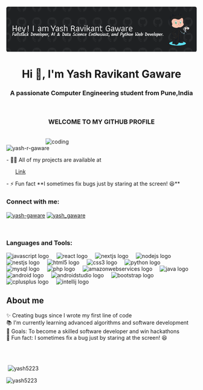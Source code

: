 ![logo](github-header-image.png)
<h1 align="center">Hi 👋, I'm Yash Ravikant Gaware</h1>
<h3 align="center">A passionate Computer Engineering student from Pune,India</h3><br>
<h3 align="center">WELCOME TO MY GITHUB PROFILE </h3><br>
<img align="right" alt="coding" width="400" src="https://user-images.githubusercontent.com/55389276/140866485-8fb1c876-9a8f-4d6a-98dc-08c4981eaf70.gif">
<p align="left"> <img src="https://komarev.com/ghpvc/?username=yash-r-gaware&label=Profile%20views&color=0e75b6&style=flat" alt="yash-r-gaware" /> </p>
- 👨‍💻 All of my projects are available at <a href="https://linktr.ee/_yash5223" ><ul>Link</ul></a>
- ⚡ Fun fact **I sometimes fix bugs just by staring at the screen! 😆**
<h3 align="left">Connect with me:</h3>
<p align="left">
<a href="https://www.linkedin.com/in/yash-gaware-11991427a/" target="blank"><img align="center" src="https://raw.githubusercontent.com/rahuldkjain/github-profile-readme-generator/master/src/images/icons/Social/linked-in-alt.svg" alt="yash-gaware" height="30" width="40" /></a>
<a href="https://www.instagram.com/_yash5223/" target="blank"><img align="center" src="https://raw.githubusercontent.com/rahuldkjain/github-profile-readme-generator/master/src/images/icons/Social/instagram.svg" alt="yash_gaware" height="30" width="40" /></a>
</p><br>
<h3 align="left">Languages and Tools:</h3>
<p align="left"> 
<img src="https://cdn.jsdelivr.net/gh/devicons/devicon/icons/javascript/javascript-original.svg" height="40" alt="javascript logo"  />
  <img width="12" />
  <img src="https://cdn.jsdelivr.net/gh/devicons/devicon/icons/react/react-original.svg" height="40" alt="react logo"  />
  <img width="12" />
  <img src="https://cdn.jsdelivr.net/gh/devicons/devicon/icons/nextjs/nextjs-original.svg" height="40" alt="nextjs logo"  />
  <img width="12" />
  <img src="https://cdn.jsdelivr.net/gh/devicons/devicon/icons/nodejs/nodejs-original.svg" height="40" alt="nodejs logo"  />
  <img width="12" />
  <img src="https://cdn.jsdelivr.net/gh/devicons/devicon/icons/nestjs/nestjs-original.svg" height="40" alt="nestjs logo"  />
  <img width="12" />
  <img src="https://cdn.jsdelivr.net/gh/devicons/devicon/icons/html5/html5-original.svg" height="40" alt="html5 logo"  />
  <img width="12" />
  <img src="https://cdn.jsdelivr.net/gh/devicons/devicon/icons/css3/css3-original.svg" height="40" alt="css3 logo"  />
  <img width="12" />
  <img src="https://cdn.jsdelivr.net/gh/devicons/devicon/icons/python/python-original.svg" height="40" alt="python logo"  />
  <img width="12" />
  <img src="https://cdn.jsdelivr.net/gh/devicons/devicon/icons/mysql/mysql-original.svg" height="40" alt="mysql logo"  />
  <img width="12" />
  <img src="https://cdn.jsdelivr.net/gh/devicons/devicon/icons/php/php-original.svg" height="40" alt="php logo"  />
  <img width="12" />
  <img src="https://cdn.jsdelivr.net/gh/devicons/devicon/icons/amazonwebservices/amazonwebservices-line-wordmark.svg" height="40" alt="amazonwebservices logo"  />
  <img width="12" />
  <img src="https://cdn.jsdelivr.net/gh/devicons/devicon/icons/java/java-original.svg" height="40" alt="java logo"  />
  <img width="12" />
  <img src="https://cdn.jsdelivr.net/gh/devicons/devicon/icons/android/android-original.svg" height="40" alt="android logo"  />
  <img width="12" />
  <img src="https://cdn.jsdelivr.net/gh/devicons/devicon/icons/androidstudio/androidstudio-original.svg" height="40" alt="androidstudio logo"  />
  <img width="12" />
  <img src="https://cdn.jsdelivr.net/gh/devicons/devicon/icons/bootstrap/bootstrap-original.svg" height="40" alt="bootstrap logo"  />
  <img width="12" />
  <img src="https://cdn.jsdelivr.net/gh/devicons/devicon/icons/cplusplus/cplusplus-original.svg" height="40" alt="cplusplus logo"  />
  <img width="12" />
  <img src="https://cdn.jsdelivr.net/gh/devicons/devicon/icons/intellij/intellij-original.svg" height="40" alt="intellij logo"  />
  </a> 
  <br>
<h2 align="left">About me</h2>
<p align="left">✨ Creating bugs since I wrote my first line of code<br>📚 I'm currently learning advanced algorithms and software development<br>🎯 Goals: To become a skilled software developer and win hackathons<br>🎲 Fun fact: I sometimes fix a bug just by staring at the screen! 😆</p><br><br>

<p>&nbsp;<img align="center" src="https://github-readme-stats.vercel.app/api?username=yash5223&show_icons=true&locale=en" alt="yash5223" /></p>

<p><img align="center" src="https://github-readme-streak-stats.herokuapp.com/?user=yash5223&" alt="yash5223" /></p>
